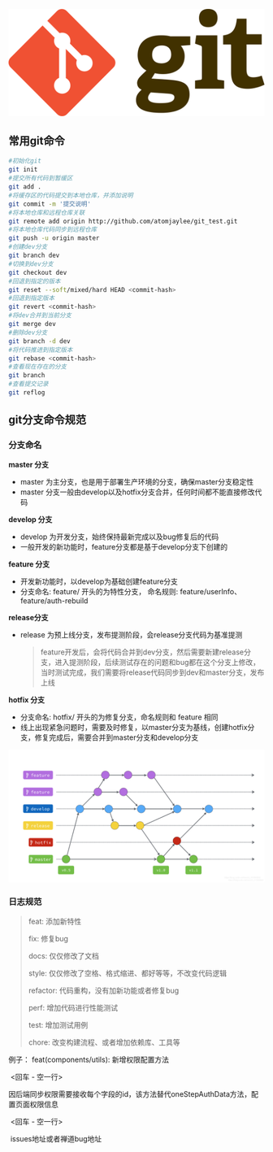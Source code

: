 ![](./images/git-logo.jpg)



## 常用git命令

```bash
#初始化git
git init 
#提交所有代码到暂缓区
git add .
#将缓存区的代码提交到本地仓库，并添加说明
git commit -m '提交说明'
#将本地仓库和远程仓库关联
git remote add origin http://github.com/atomjaylee/git_test.git
#将本地仓库代码同步到远程仓库
git push -u origin master
#创建dev分支
git branch dev
#切换到dev分支
git checkout dev
#回退到指定的版本
git reset --soft/mixed/hard HEAD <commit-hash>
#回退到指定版本
git revert <commit-hash>
#将dev合并到当前分支
git merge dev
#删除dev分支
git branch -d dev
#将代码推进到指定版本
git rebase <commit-hash>
#查看现在存在的分支
git branch
#查看提交记录
git reflog
```

## git分支命令规范

### **分支命名**

**master 分支**

- master 为主分支，也是用于部署生产环境的分支，确保master分支稳定性
- master 分支一般由develop以及hotfix分支合并，任何时间都不能直接修改代码

**develop 分支**

- develop 为开发分支，始终保持最新完成以及bug修复后的代码
- 一般开发的新功能时，feature分支都是基于develop分支下创建的

**feature 分支**

- 开发新功能时，以develop为基础创建feature分支
- 分支命名: feature/ 开头的为特性分支， 命名规则: feature/userInfo、 feature/auth-rebuild

**release分支**

- release 为预上线分支，发布提测阶段，会release分支代码为基准提测

  > feature开发后，会将代码合并到dev分支，然后需要新建release分支，进入提测阶段，后续测试存在的问题和bug都在这个分支上修改，当时测试完成，我们需要将release代码同步到dev和master分支，发布上线

**hotfix 分支**

- 分支命名: hotfix/ 开头的为修复分支，命名规则和 feature 相同
- 线上出现紧急问题时，需要及时修复，以master分支为基线，创建hotfix分支，修复完成后，需要合并到master分支和develop分支

![git-branch](./images/git-branch.jpg)

### **日志规范**

>feat: 添加新特性
>
>fix: 修复bug
>
>docs: 仅仅修改了文档
>
>style: 仅仅修改了空格、格式缩进、都好等等，不改变代码逻辑
>
>refactor: 代码重构，没有加新功能或者修复bug
>
>perf: 增加代码进行性能测试
>
>test: 增加测试用例
>
>chore: 改变构建流程、或者增加依赖库、工具等

例子： feat(components/utils): 新增权限配置方法

​			<回车 - 空一行>

​			因后端同步权限需要接收每个字段的id，该方法替代oneStepAuthData方法，配置页面权限信息 

​			<回车 - 空一行>		

​			issues地址或者禅道bug地址		